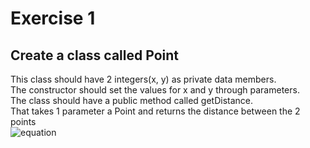 # Exercise 1

## Create a class called Point

This class should have 2 integers(x, y) as private data members.  
The constructor should set the values for x and y through parameters.  
The class should have a public method called getDistance.  
That takes 1 parameter a Point and returns the distance between the 2 points  
![equation](https://latex.codecogs.com/gif.latex?%5Cinline%20%5Cdpi%7B150%7D%20%5Csqrt%7B%5Cleft%20%28%20x_2%20-%2s0x_1%20%5Cright%20%29%5E%7B2%7D%20+%20%5Cleft%20%28%20y_2%20-%20y_1%20%5Cright%20%29%5E%7B2%7D%7D)
